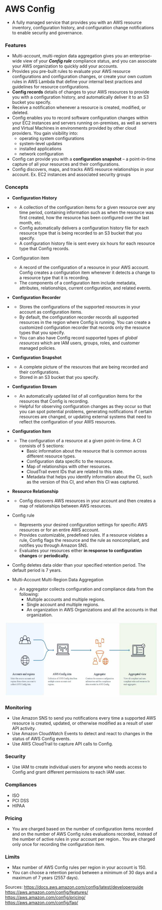 # AWS Config

- A fully managed service that provides you with an AWS resource inventory, configuration history, and configuration change notifications to enable security and governance.

### **Features**

- Multi-account, multi-region data aggregation gives you an enterprise-wide view of your ***Config rule*** compliance status, and you can associate your AWS organization to quickly add your accounts.
- Provides you pre-built rules to evaluate your AWS resource configurations and configuration changes, or create your own custom rules in AWS Lambda that define your internal best practices and guidelines for resource configurations.
- **Config records** details of changes to your AWS resources to provide you with a  configuration history, and automatically deliver it to an S3 bucket you  specify.
- Receive a notification whenever a resource is created, modified, or deleted.
- Config enables you to record software configuration changes within your EC2  instances and servers running on-premises, as well as servers and  Virtual Machines in environments provided by other cloud providers. You  gain visibility into:
  - operating system configurations
  - system-level updates
  - installed applications
  - network configuration
- Config can provide you with a **configuration snapshot** – a point-in-time capture of all your resources and their configurations. 
- Config discovers, maps, and tracks AWS resource relationships in your account. 
   Ex. EC2 instances and associated security groups

### **Concepts**

- **Configuration History**
- - A collection of the configuration items for a given resource over any  time period, containing information such as when the resource was first  created, how the resource has been configured over the last month, etc.
  - Config automatically delivers a configuration history file for each resource  type that is being recorded to an S3 bucket that you specify.
  - A configuration history file is sent every six hours for each resource type that Config records.
- Configuration item
  - A record of the configuration of a resource in your AWS account. Config  creates a configuration item whenever it detects a change to a resource  type that it is recording.
  - The components of a configuration item include metadata, attributes, relationships, current configuration, and related events.
- **Configuration Recorder**
- - Stores the configurations of the supported resources in your account as configuration items.
  - By default, the configuration recorder records all supported resources in  the region where Config is running. You can create a customized  configuration recorder that records only the resource types that you  specify.
  - You can also have Config record supported types of *global resources* which are IAM users, groups, roles, and customer managed policies.
- **Configuration Snapshot**
- - A complete picture of the resources that are being recorded and their configurations.
  - Stored in an S3 bucket that you specify.
- **Configuration Stream**
- - An automatically updated list of all configuration items for the resources that Config is recording.
  - Helpful for observing configuration changes as they occur so that you can spot  potential problems, generating notifications if certain resources are  changed, or updating external systems that need to reflect the  configuration of your AWS resources.
- **Configuration Item**
- - The configuration of a resource at a given point-in-time. A CI consists of 5 sections:
    - Basic information about the resource that is common across different resource types.
    - Configuration data specific to the resource.
    - Map of relationships with other resources.
    - CloudTrail event IDs that are related to this state.
    - Metadata that helps you identify information about the CI, such as the version of this CI, and when this CI was captured.
- **Resource Relationship**
- - Config discovers AWS resources in your account and then creates a map of relationships between AWS resources.
- Config rule
  - Represents your desired configuration settings for specific AWS resources or for an entire AWS account.
  - Provides customizable, predefined rules. If a resource violates a rule, Config  flags the resource and the rule as noncompliant, and notifies you  through Amazon SNS.
  - Evaluates your resources either **in response to configuration changes** or **periodically**.

- Config deletes data older than your specified retention period. The default period is 7 years.
- Multi-Account Multi-Region Data Aggregation
  - An aggregator collects configuration and compliance data from the following:
    - Multiple accounts and multiple regions.
    - Single account and multiple regions.
    - An organization in AWS Organizations and all the accounts in that organization.

![AWS Training AWS Config 2](../img/AWS-Training-AWS-Config-2.png)

### **Monitoring**

- Use Amazon SNS to send you notifications every time a supported AWS  resource is created, updated, or otherwise modified as a result of user  API activity.
- Use Amazon CloudWatch Events to detect and react to changes in the status of AWS Config events.
- Use AWS CloudTrail to capture API calls to Config.

### **Security**

- Use IAM to create individual users for anyone who needs access to Config and grant different permissions to each IAM user.

### **Compliances**

- ISO
- PCI DSS
- HIPAA

### **Pricing**

- You are charged based on the number of configuration items recorded and on  the number of AWS Config rules evaluations recorded, instead of the  number of active rules in your account per region.. You are charged only once for recording the configuration item.

### **Limits**

- Max number of AWS Config rules per region in your account is 150.
- You can choose a retention period between a minimum of 30 days and a maximum of 7 years (2557 days).

 

Sources:
 https://docs.aws.amazon.com/config/latest/developerguide
 https://aws.amazon.com/config/features/
 https://aws.amazon.com/config/pricing/
 https://aws.amazon.com/config/faq/
